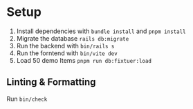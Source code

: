 # Setup

1. Install dependencies with `bundle install` and `pnpm install`
1. Migrate the database `rails db:migrate`
1. Run the backend with `bin/rails s`
1. Run the forntend with `bin/vite dev`
1. Load 50 demo Items `pnpm run db:fixtuer:load`

## Linting & Formatting
Run `bin/check`